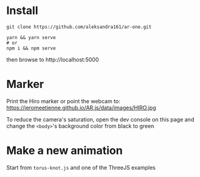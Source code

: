 # Install
```
git clone https://github.com/aleksandra161/ar-one.git

yarn && yarn serve
# or
npm i && npm serve
```
then browse to http://localhost:5000
# Marker
Print the Hiro marker or point the webcam to: https://jeromeetienne.github.io/AR.js/data/images/HIRO.jpg

To reduce the camera's saturation, open the dev console on this page and change the ```<body>```'s background color from black to green
# Make a new animation
Start from ```torus-knot.js``` and one of the ThreeJS examples